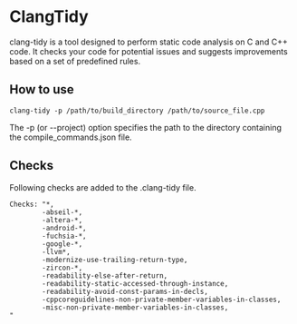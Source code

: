 # ClangTidy

clang-tidy is a tool designed to perform static code analysis on C and C++ code. It checks your code for potential issues and suggests improvements based on a set of predefined rules. 

## How to use
`clang-tidy -p /path/to/build_directory /path/to/source_file.cpp`

The -p (or --project) option specifies the path to the directory containing the compile_commands.json file.

## Checks
Following checks are added to the .clang-tidy file.
```
Checks: "*,
        -abseil-*,
        -altera-*,
        -android-*,
        -fuchsia-*,
        -google-*,
        -llvm*,
        -modernize-use-trailing-return-type,
        -zircon-*,
        -readability-else-after-return,
        -readability-static-accessed-through-instance,
        -readability-avoid-const-params-in-decls,
        -cppcoreguidelines-non-private-member-variables-in-classes,
        -misc-non-private-member-variables-in-classes,
"
```